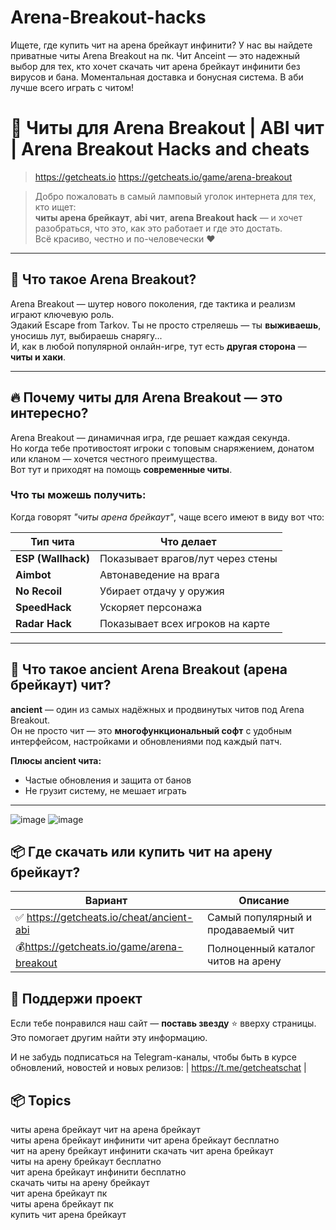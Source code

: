 # Arena-Breakout-hacks
Ищете, где купить чит на арена брейкаут инфинити? У нас вы найдете приватные читы Arena Breakout на пк. Чит Anceint — это надежный выбор для тех, кто хочет скачать чит арена брейкаут инфинити без вирусов и бана. Моментальная доставка и бонусная система. В аби лучше всего играть с читом!
# 🎯 Читы для Arena Breakout | ABI чит | Arena Breakout Hacks and cheats

> https://getcheats.io
> https://getcheats.io/game/arena-breakout

> Добро пожаловать в самый ламповый уголок интернета для тех, кто ищет:  
> **читы арена брейкаут**, **abi чит**, **arena Breakout hack** — и хочет разобраться, что это, как это работает и где это достать.  
> Всё красиво, честно и по-человечески ❤️
---

## 🧩 Что такое Arena Breakout?

Arena Breakout — шутер нового поколения, где тактика и реализм играют ключевую роль.  
Эдакий Escape from Tarkov. Ты не просто стреляешь — ты **выживаешь**, уносишь лут, выбираешь снарягу...  
И, как в любой популярной онлайн-игре, тут есть **другая сторона** — **читы и хаки**.

---

## 🔥 Почему читы для Arena Breakout — это интересно?

Arena Breakout — динамичная игра, где решает каждая секунда.  
Но когда тебе противостоят игроки с топовым снаряжением, донатом или кланом — хочется честного преимущества.  
Вот тут и приходят на помощь **современные читы**.

### Что ты можешь получить:
Когда говорят *"читы арена брейкаут"*, чаще всего имеют в виду вот что:

| Тип чита       | Что делает                                 |
|----------------|---------------------------------------------|
| **ESP (Wallhack)** | Показывает врагов/лут через стены         |
| **Aimbot**        | Автонаведение на врага                     |
| **No Recoil**     | Убирает отдачу у оружия                    |
| **SpeedHack**     | Ускоряет персонажа                         |
| **Radar Hack**    | Показывает всех игроков на карте           |

---

## 🚀 Что такое ancient Arena Breakout (арена брейкаут) чит?

**ancient** — один из самых надёжных и продвинутых читов под Arena Breakout.  
Он не просто чит — это **многофункциональный софт** с удобным интерфейсом, настройками и обновлениями под каждый патч.

**Плюсы ancient чита:**
- Частые обновления и защита от банов
- Не грузит систему, не мешает играть
---

![image](https://github.com/user-attachments/assets/bfd39584-1425-412d-bd21-f68288f228e6)
![image](https://github.com/user-attachments/assets/90f74527-950d-444c-bd74-90cded337a3f)



## 📦 Где скачать или купить чит на арену брейкаут?

| Вариант         | Описание                           |
|------------------|-------------------------------------|
| ✅ https://getcheats.io/cheat/ancient-abi | Самый популярный и продаваемый чит            |
| 💰https://getcheats.io/game/arena-breakout| Полноценный каталог читов на арену            |

## 🤝 Поддержи проект

Если тебе понравился наш сайт — **поставь звезду** ⭐ вверху страницы.  
Это помогает другим найти эту информацию.

И не забудь подписаться на Telegram-каналы, чтобы быть в курсе обновлений, новостей и новых релизов:
| https://t.me/getcheatschat  |


## 📦 Topics
читы арена брейкаут	чит на арена брейкаут	
читы арена брейкаут инфинити 
чит арена брейкаут бесплатно	
чит на арену брейкаут инфинити
скачать чит арена брейкаут	
читы на арену брейкаут бесплатно	
чит арена брейкаут инфинити бесплатно	
скачать читы на арену брейкаут	
чит арена брейкаут пк	
читы арена брейкаут пк	
купить чит арена брейкаут
